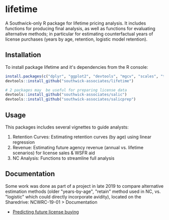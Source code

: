 
# lifetime

A Southwick-only R package for lifetime pricing analysis. It includes functions for producing final analysis, as well as functions for evaluating alternative methods; in particular for estimating counterfactual years of license purchases (years by age, retention, logistic model retention).

## Installation

To install package lifetime and it's dependencies from the R console:

``` r
install.packages(c("dplyr", "ggplot2", "devtools", "mgcv", "scales", "tidyr"))
devtools::install_github("southwick-associates/lifetime")

# 2 packages may  be useful for preparing license data
devtools::install_github("southwick-associates/salic")
devtools::install_github("southwick-associates/salicprep")
```

## Usage

This packages includes several vignettes to guide analysts:

1. Retention Curves: Estimating retention curves (by age) using linear regression
2. Revenue: Estimating future agency revenue (annual vs. lifetime scenarios) for license sales & WSFR aid
3. NC Analysis: Functions to streamline full analysis

## Documentation

Some work was done as part of a project in late 2019 to compare alternative estimation methods (older "years-by-age", "retain" method used in NC, vs. "logistic" which could directly incorporate avidity), located on the Sharedrive: NCWRC-19-01 > Documentation

- [Predicting future license buying](https://southwickassociatesinc.sharepoint.com/:u:/s/NCWRC-19-01ChurnRateAssessment/EdlMJMh-fqlOo_I9YXOjNusB5EIi5VSvOXMoR0lcM_FUgg?e=ETHtxk)
